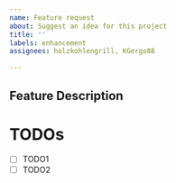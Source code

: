 ```yaml
---
name: Feature request
about: Suggest an idea for this project
title: ''
labels: enhancement
assignees: holzkohlengrill, KGergo88

---
```


## Feature Description
<!-- What problem does it solve? -->

<!-- Absolutely describe your changes regardless of what problem you solved nor how complex your changes are. Keep the following points in mind: -->
<!--     * What is your motivation to do to this change? -->
<!--     * How will it affect end-user? -->
<!--     * Evaluate your contribution objectively. What are pro's, con's? -->
<!--     * One contribution should solve only one problem. If not split it. -->
<!--     * Your description should be self-explanatory (avoiding external resources). -->

# TODOs
* [ ] TODO1
* [ ] TODO2

